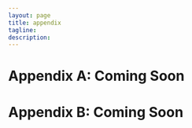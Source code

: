 ```yaml
---
layout: page
title: appendix
tagline:
description:
---
```


# Appendix A: Coming Soon


# Appendix B: Coming Soon
